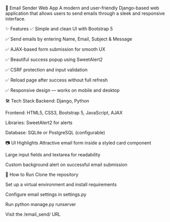 📧 Email Sender Web App
A modern and user-friendly Django-based web application that allows users to send emails through a sleek and responsive interface.

✨ Features
✅ Simple and clean UI with Bootstrap 5

✅ Send emails by entering Name, Email, Subject & Message

✅ AJAX-based form submission for smooth UX

✅ Beautiful success popup using SweetAlert2

✅ CSRF protection and input validation

✅ Reload page after success without full refresh

✅ Responsive design — works on mobile and desktop

🛠️ Tech Stack
Backend: Django, Python

Frontend: HTML5, CSS3, Bootstrap 5, JavaScript, AJAX

Libraries: SweetAlert2 for alerts

Database: SQLite or PostgreSQL (configurable)

📷 UI Highlights
Attractive email form inside a styled card component

Large input fields and textarea for readability

Custom background alert on successful email submission

🚀 How to Run
Clone the repository

Set up a virtual environment and install requirements

Configure email settings in settings.py

Run python manage.py runserver

Visit the /email_send/ URL

